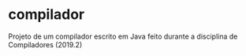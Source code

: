 # compilador
Projeto de um compilador escrito em Java feito durante a disciplina de Compiladores (2019.2)
